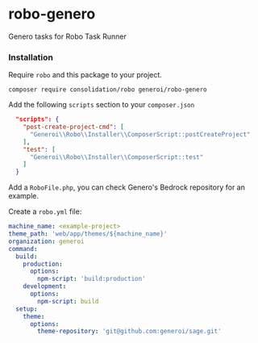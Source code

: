 # robo-genero

Genero tasks for Robo Task Runner

### Installation

Require `robo` and this package to your project.

    composer require consolidation/robo generoi/robo-genero

Add the following `scripts` section to your `composer.json`

```json
  "scripts": {
    "post-create-project-cmd": [
      "Generoi\\Robo\\Installer\\ComposerScript::postCreateProject"
    ],
    "test": [
      "Generoi\\Robo\\Installer\\ComposerScript::test"
    ]
  }
```

Add a `RoboFile.php`, you can check Genero's Bedrock repository for an example.

Create a `robo.yml` file:

```yaml
machine_name: <example-project>
theme_path: 'web/app/themes/${machine_name}'
organization: generoi
command:
  build:
    production:
      options:
        npm-script: 'build:production'
    development:
      options:
        npm-script: build
  setup:
    theme:
      options:
        theme-repository: 'git@github.com:generoi/sage.git'
```
